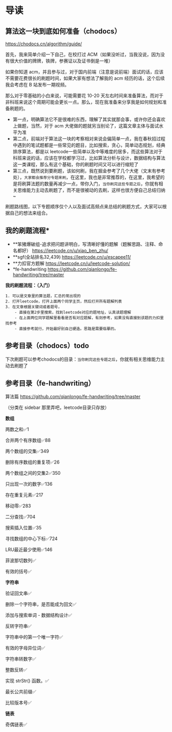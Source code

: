 #  导读

## 算法这一块到底如何准备（chodocs）

https://chodocs.cn/algorithm/guide/

首先，我来简单介绍一下自己，在校打过 ACM（如果没听过，当我没说，因为没有很大价值的牌牌，铁牌，参赛证以及证书倒是一堆）

如果你知道 acm，并且参与过，对于国内前端（注意是说前端）面试的话，应该不需要花费很长的刷题时间，如果大家有想法了解我的 acm 经历的话，这个后续我会考虑在 B 站发布一期视频。

那么对于零基础的小白来说，可能需要花 10-20 天左右时间来准备算法，而对于非科班来说这个周期可能会更长一点。那么，现在我准备来分享我是如何规划和准备刷题的。

- 第一点，明确算法它不是很难的东西，理解了其实就那会事，或许你还会喜欢上做题，当然，对于 acm 大佬做的题就另当别论了，这篇文章主体与面试水平为准
- 第二点，前端对于算法这一块的考察相对来说会偏简单一点，我在春秋招过程中遇到的笔试题都是一些常见的题目，比如搜索，贪心，简单动态规划，经典排序算法，都是以 leetcode一些简单以及中等难度的居多，而这些算法对于科班来说的话，应该在学校都学习过，比如算法分析与设计，数据结构与算法这一类课程，那么有这个基础，你的刷题时间又可以进行缩短了
- 第三点，既然说到要刷题，该如何刷，我在掘金参考了几个大佬（文末有参考处），`大家都会推荐分专题来刷`，在这里，我也是非常推荐的，在这里，我希望的是将刷算法题的数量再减少一点，带你入门，`当你刷完这些专题之后`，你就有相关思维能力主动去刷题了，而不是很被动的去刷，这样也很方便自己总结归纳~


刷题路线图，以下专题顺序仅个人以及面试高频点来总结的刷题方式，大家可以根据自己的想法来组合。

## 我的刷题流程*

- **笨猪爆破组-追求把问题讲明白，写清晰好懂的题解（题解思路、注释、命名都好）  https://leetcode.cn/u/xiao_ben_zhu/
- **sgf(全站排名32,439) https://leetcode.cn/u/escapee11/
- **力扣官方题解 https://leetcode.cn/u/leetcode-solution/ 
- *fe-handwriting https://github.com/qianlongo/fe-handwriting/tree/master

**我的刷题流程：（入门）**

```
1. 可以是文章里的算法题，汇总的常出现的
2. 打开leetcode，打开上面两个同学主页，然后打开所有题解列表
3. 在文章根据关键词或者题号，
    - 直接在第2步里搜索，找到leetcode对应的题地址，认真读题理解
    - 在上面两位同学题解里看看是否有对应题解，有则参考，如果没有直接到该题的力扣里找参考
    - 直接参考就行，开始最好别自己硬造。思路是需要临摹的。
```

## 参考目录（chodocs）todo

下次刷题可以参考chodocs的目录：`当你刷完这些专题之后`，你就有相关思维能力主动去刷题了

## 参考目录（fe-handwriting）

算法篇 https://github.com/qianlongo/fe-handwriting/tree/master

（分类在 sidebar 那里弄吧，leetcode目录只存放）

**数组**

两数之和✅1

合并两个有序数组✅88

两个数组的交集✅349

删除有序数组的重复项✅26

两个数组之间的交集2✅350

只出现一次的数字✅136

存在重复元素✅217

移动零✅283

二分查找✅704

搜索插入位置✅35

寻找数组的中心下标✅724

LRU最近最少使用✅146

菲波那切数列✅

有效的括号✅

**字符串**

验证回文串✅

删除一个字符串，是否能成为回文✅

添加与搜索单词 - 数据结构设计✅

反转字符串✅

字符串中的第一个唯一字符✅

有效的字母异位词✅

字符串转数字✅

整数反转✅

实现 strStr() 函数。✅

最长公共前缀✅

比较版本号✅

**链表**

奇偶链表✅

